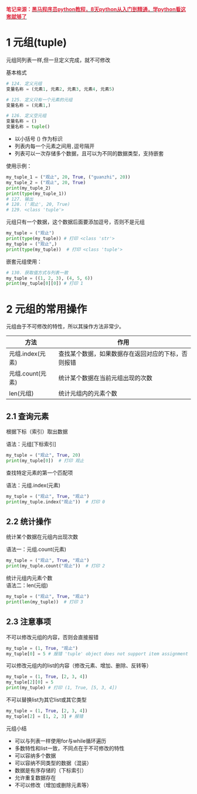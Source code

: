 **<font style="color:#DF2A3F;">笔记来源：</font>**[**<font style="color:#DF2A3F;">黑马程序员python教程，8天python从入门到精通，学python看这套就够了</font>**](https://www.bilibili.com/video/BV1qW4y1a7fU/?spm_id_from=333.337.search-card.all.click&vd_source=e8046ccbdc793e09a75eb61fe8e84a30)

# 1 元组(tuple)
元组同列表一样,但一旦定义完成，就不可修改

基本格式

```python
# 124. 定义元组
变量名称 = (元素1, 元素2, 元素3, 元素4, 元素5)

# 125. 定义只有一个元素的元组
变量名称 = (元素1,)

# 126. 定义空元组
变量名称 = ()
变量名称 = tuple()
```

+ 以小括号 () 作为标识
+ 列表内每一个元素之间用`,`逗号隔开
+ 列表可以一次存储多个数据，且可以为不同的数据类型，支持嵌套

使用示例：

```python
my_tuple_1 = ("观止", 20, True, ("guanzhi", 20))
my_tuple_2 = ("观止", 20, True)
print(my_tuple_2)
print(type(my_tuple_1))
# 127. 输出
# 128. ('观止', 20, True)
# 129. <class 'tuple'>

```

元组只有一个数据，这个数据后面要添加逗号，否则不是元组

```python
my_tuple = ("观止")
print(type(my_tuple)) # 打印 <class 'str'>
my_tuple = ("观止",)
print(type(my_tuple))  # 打印 <class 'tuple'>
```

  
嵌套元组使用：

```python
# 130. 获取值方式与列表一致
my_tuple = ((1, 2, 3), (4, 5, 6))
print(my_tuple[0][0]) # 打印 1
```

# 2 元组的常用操作
元组由于不可修改的特性，所以其操作方法非常少。

| 方法 | 作用 |
| --- | --- |
| 元组.index(元素)	 | 查找某个数据，如果数据存在返回对应的下标，否则报错 |
| 元组.count(元素)	 | 统计某个数据在当前元组出现的次数 |
| len(元组) | 统计元组内的元素个数 |


## 2.1 查询元素
根据下标（索引）取出数据

语法：元组[下标索引]

```python
my_tuple = ("观止", True, 20)
print(my_tuple[0])  # 打印 观止
```

查找特定元素的第一个匹配项

语法：元组.index(元素)

```python
my_tuple = ("观止", True, "观止")
print(my_tuple.index("观止"))  # 打印 0
```

## 2.2 统计操作
统计某个数据在元组内出现次数

语法一：元组.count(元素)

```python
my_tuple = ("观止", True, "观止")
print(my_tuple.count("观止"))  # 打印 2
```

统计元组内元素个数  
语法二：len(元组)

```python
my_tuple = ("观止", True, "观止")
print(len(my_tuple))  # 打印 3
```

## 2.3 注意事项
不可以修改元组的内容，否则会直接报错

```python
my_tuple = (1, True, "观止")
my_tuple[0] = 5 # 报错 'tuple' object does not support item assignment
```

  
可以修改元组内的list的内容（修改元素、增加、删除、反转等）

```python
my_tuple = (1, True, [2, 3, 4])
my_tuple[2][0] = 5
print(my_tuple) # 打印 (1, True, [5, 3, 4])
```

  
不可以替换list为其它list或其它类型

```python
my_tuple = (1, True, [2, 3, 4])
my_tuple[2] = [1, 2, 3] # 报错
```



元组小结

+ 可以与列表一样使用for与while循环遍历
+ 多数特性和list一致，不同点在于不可修改的特性
+ 可以容纳多个数据
+ 可以容纳不同类型的数据（混装）
+ 数据是有序存储的（下标索引）
+ 允许重复数据存在
+ 不可以修改（增加或删除元素等）


